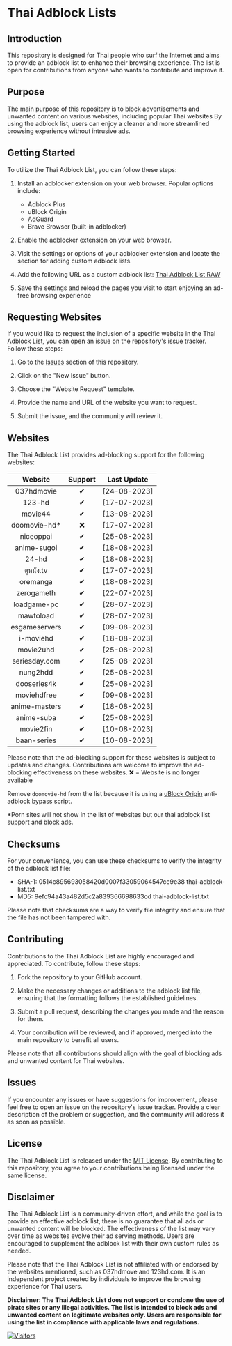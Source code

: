 # Thai Adblock Lists

## Introduction

This repository is designed for Thai people who surf the Internet and aims to provide an adblock list to enhance their browsing experience. The list is open for contributions from anyone who wants to contribute and improve it.

## Purpose

The main purpose of this repository is to block advertisements and unwanted content on various websites, including popular Thai websites By using the adblock list, users can enjoy a cleaner and more streamlined browsing experience without intrusive ads.

## Getting Started

To utilize the Thai Adblock List, you can follow these steps:

1. Install an adblocker extension on your web browser. Popular options include:

   - Adblock Plus
   - uBlock Origin
   - AdGuard
   - Brave Browser (built-in adblocker)

2. Enable the adblocker extension on your web browser.
3. Visit the settings or options of your adblocker extension and locate the section for adding custom adblock lists.
4. Add the following URL as a custom adblock list: [Thai Adblock List RAW](https://raw.githubusercontent.com/PhyschicWinter9/thai-adblock-list/main/thai-adblock-list.txt)
5. Save the settings and reload the pages you visit to start enjoying an ad-free browsing experience

## Requesting Websites

If you would like to request the inclusion of a specific website in the Thai Adblock List, you can open an issue on the repository's issue tracker. Follow these steps:

1. Go to the [Issues](https://github.com/PhyschicWinter9/thai-adblock-list/issues) section of this repository.

2. Click on the "New Issue" button.

3. Choose the "Website Request" template.

4. Provide the name and URL of the website you want to request.

5. Submit the issue, and the community will review it.

## Websites

The Thai Adblock List provides ad-blocking support for the following websites:

|    Website    | Support  | Last Update  |
| :-----------: | :------: | :----------: |
|  037hdmovie   | &#10004; | [24-08-2023] |
|    123-hd     | &#10004; | [17-07-2023] |
|    movie44    | &#10004; | [13-08-2023] |
| doomovie-hd\* |    ❌    | [17-07-2023] |
|   niceoppai   | &#10004; | [25-08-2023] |
|  anime-sugoi  | &#10004; | [18-08-2023] |
|     24-hd     | &#10004; | [18-08-2023] |
|   ดูหนัง.tv   | &#10004; | [17-07-2023] |
|   oremanga    | &#10004; | [18-08-2023] |
|  zerogameth   | &#10004; | [22-07-2023] |
|  loadgame-pc  | &#10004; | [28-07-2023] |
|   mawtoload   | &#10004; | [28-07-2023] |
| esgameservers | &#10004; | [09-08-2023] |
|   i-moviehd   | &#10004; | [18-08-2023] |
|   movie2uhd   | &#10004; | [25-08-2023] |
| seriesday.com | &#10004; | [25-08-2023] |
|   nung2hdd    | &#10004; | [25-08-2023] |
|  dooseries4k  | &#10004; | [25-08-2023] |
|  moviehdfree  | &#10004; | [09-08-2023] |
| anime-masters | &#10004; | [18-08-2023] |
|  anime-suba   | &#10004; | [25-08-2023] |
|   movie2fin   | &#10004; | [10-08-2023] |
|  baan-series  | &#10004; | [10-08-2023] |

Please note that the ad-blocking support for these websites is subject to updates and changes. Contributions are welcome to improve the ad-blocking effectiveness on these websites. ❌ = Website is no longer available

Remove `doomovie-hd` from the list because it is using a [uBlock Origin](https://ublockorigin.com/) anti-adblock bypass script.

*Porn sites will not show in the list of websites but our thai adblock list support and block ads.

## Checksums

For your convenience, you can use these checksums to verify the integrity of the adblock list file:

- SHA-1: 0514c895693058420d0007f33059064547ce9e38  thai-adblock-list.txt
- MD5: 9efc94a43a482d5c2a839366698633cd  thai-adblock-list.txt

Please note that checksums are a way to verify file integrity and ensure that the file has not been tampered with.

## Contributing

Contributions to the Thai Adblock List are highly encouraged and appreciated. To contribute, follow these steps:

1. Fork the repository to your GitHub account.

2. Make the necessary changes or additions to the adblock list file, ensuring that the formatting follows the established guidelines.

3. Submit a pull request, describing the changes you made and the reason for them.

4. Your contribution will be reviewed, and if approved, merged into the main repository to benefit all users.

Please note that all contributions should align with the goal of blocking ads and unwanted content for Thai websites.

## Issues

If you encounter any issues or have suggestions for improvement, please feel free to open an issue on the repository's issue tracker. Provide a clear description of the problem or suggestion, and the community will address it as soon as possible.

## License

The Thai Adblock List is released under the [MIT License](https://opensource.org/licenses/MIT). By contributing to this repository, you agree to your contributions being licensed under the same license.

## Disclaimer

The Thai Adblock List is a community-driven effort, and while the goal is to provide an effective adblock list, there is no guarantee that all ads or unwanted content will be blocked. The effectiveness of the list may vary over time as websites evolve their ad serving methods. Users are encouraged to supplement the adblock list with their own custom rules as needed.

Please note that the Thai Adblock List is not affiliated with or endorsed by the websites mentioned, such as 037hdmove and 123hd.com. It is an independent project created by individuals to improve the browsing experience for Thai users.

**Disclaimer: The Thai Adblock List does not support or condone the use of pirate sites or any illegal activities. The list is intended to block ads and unwanted content on legitimate websites only. Users are responsible for using the list in compliance with applicable laws and regulations.**

[![Visitors](https://api.visitorbadge.io/api/combined?path=https%3A%2F%2Fgithub.com%2FPhyschicWinter9%2Fthai-adblock-list&labelColor=%232ccce4&countColor=%23263759&labelStyle=upper)](https://visitorbadge.io/status?path=https%3A%2F%2Fgithub.com%2FPhyschicWinter9%2Fthai-adblock-list)
